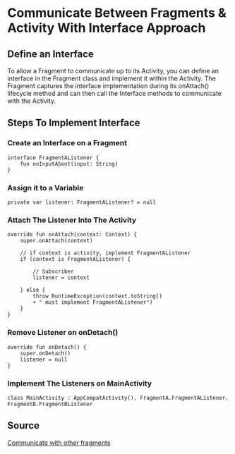 # Communicate Between Fragments & Activity With Interface Approach

## Define an Interface
To allow a Fragment to communicate up to its Activity, you can define an interface in the Fragment class and implement it within the Activity. The Fragment captures the interface implementation during its onAttach() lifecycle method and can then call the Interface methods to communicate with the Activity.

## Steps To Implement Interface
### Create an Interface on a Fragment
```
interface FragmentAListener {
    fun onInputASent(input: String)
}
```
### Assign it to a Variable
`private var listener: FragmentAListener? = null`
### Attach The Listener Into The Activity
```
override fun onAttach(context: Context) {
    super.onAttach(context)
    
    // if context is activity, implement FragmentAListener
    if (context is FragmentAListener) {
    
        // Subscriber
        listener = context
        
    } else {
        throw RuntimeException(context.toString()
        + " must implement FragmentAListener")
    }
}
```
### Remove Listener on onDetach()
```
override fun onDetach() {
    super.onDetach()
    listener = null
}
```
### Implement The Listeners on MainActivity
```
class MainActivity : AppCompatActivity(), FragmentA.FragmentAListener, FragmentB.FragmentBListener
```

## Source
[Communicate with other fragments](https://developer.android.com/training/basics/fragments/communicating.html#DefineInterface)
